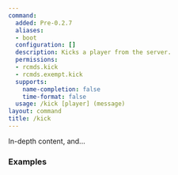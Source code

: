 ```yaml
---
command:
  added: Pre-0.2.7
  aliases:
  - boot
  configuration: []
  description: Kicks a player from the server.
  permissions:
  - rcmds.kick
  - rcmds.exempt.kick
  supports:
    name-completion: false
    time-format: false
  usage: /kick [player] (message)
layout: command
title: /kick
---
```


In-depth content, and...

### Examples

